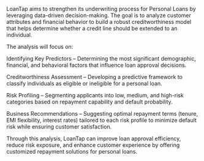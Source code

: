 LoanTap aims to strengthen its underwriting process for Personal Loans by leveraging data-driven decision-making. The goal is to analyze customer attributes and financial behavior to build a robust creditworthiness model that helps determine whether a credit line should be extended to an individual.

The analysis will focus on:

Identifying Key Predictors – Determining the most significant demographic, financial, and behavioral factors that influence loan approval decisions.

Creditworthiness Assessment – Developing a predictive framework to classify individuals as eligible or ineligible for a personal loan.

Risk Profiling – Segmenting applicants into low, medium, and high-risk categories based on repayment capability and default probability.

Business Recommendations – Suggesting optimal repayment terms (tenure, EMI flexibility, interest rates) tailored to each risk profile to minimize default risk while ensuring customer satisfaction.

Through this analysis, LoanTap can improve loan approval efficiency, reduce risk exposure, and enhance customer experience by offering customized repayment solutions for personal loans.

